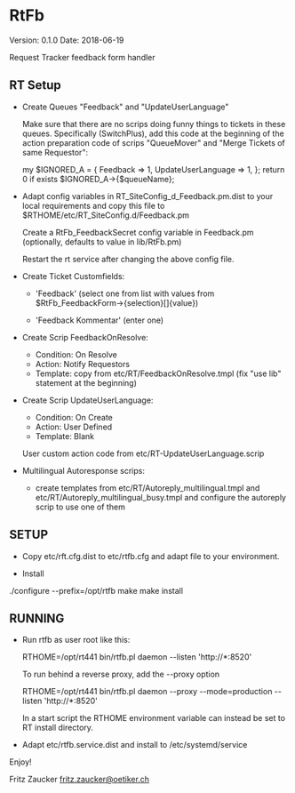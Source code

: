 RtFb
===
Version: 0.1.0
Date: 2018-06-19

Request Tracker feedback form handler

RT Setup
--------

  * Create Queues "Feedback" and "UpdateUserLanguage"

    Make sure that there are no scrips doing funny things to tickets
    in these queues. Specifically (SwitchPlus), add this code at the
    beginning of the action preparation code of scrips "QueueMover"
    and "Merge Tickets of same Requestor":

    my $IGNORED_A = {
        Feedback => 1,
        UpdateUserLanguage => 1,
    };
    return 0 if exists $IGNORED_A->{$queueName};

  * Adapt config variables in RT_SiteConfig_d_Feedback.pm.dist to your local
    requirements and copy this file to $RTHOME/etc/RT_SiteConfig.d/Feedback.pm

    Create a RtFb_FeedbackSecret config variable in Feedback.pm
    (optionally, defaults to value in lib/RtFb.pm)

    Restart the rt service after changing the above config file.

  * Create Ticket Customfields:

    - 'Feedback' (select one from list with values from
                  $RtFb_FeedbackForm->{selection}[]{value})

    - 'Feedback Kommentar' (enter one)

  * Create Scrip FeedbackOnResolve:

    - Condition: On Resolve
    - Action: Notify Requestors
    - Template: copy from etc/RT/FeedbackOnResolve.tmpl
                (fix "use lib" statement at the beginning)

  * Create Scrip UpdateUserLanguage:

    - Condition: On Create
    - Action: User Defined
    - Template: Blank

    User custom action code from etc/RT-UpdateUserLanguage.scrip

  * Multilingual Autoresponse scrips:

    - create templates from etc/RT/Autoreply_multilingual.tmpl
      and etc/RT/Autoreply_multilingual_busy.tmpl
      and configure the autoreply scrip to use one of them

SETUP
-----

  * Copy etc/rft.cfg.dist to etc/rtfb.cfg and adapt file to your
    environment.

  * Install

  ./configure --prefix=/opt/rtfb
  make
  make install

RUNNING
-------

* Run rtfb as user root like this:

     RTHOME=/opt/rt441 bin/rtfb.pl daemon --listen 'http://*:8520'

  To run behind a reverse proxy, add the --proxy option

     RTHOME=/opt/rt441 bin/rtfb.pl daemon --proxy --mode=production --listen 'http://*:8520'

  In a start script the RTHOME environment variable can instead be set to RT install directory.

* Adapt etc/rtfb.service.dist and install to /etc/systemd/service

Enjoy!

Fritz Zaucker <fritz.zaucker@oetiker.ch>
